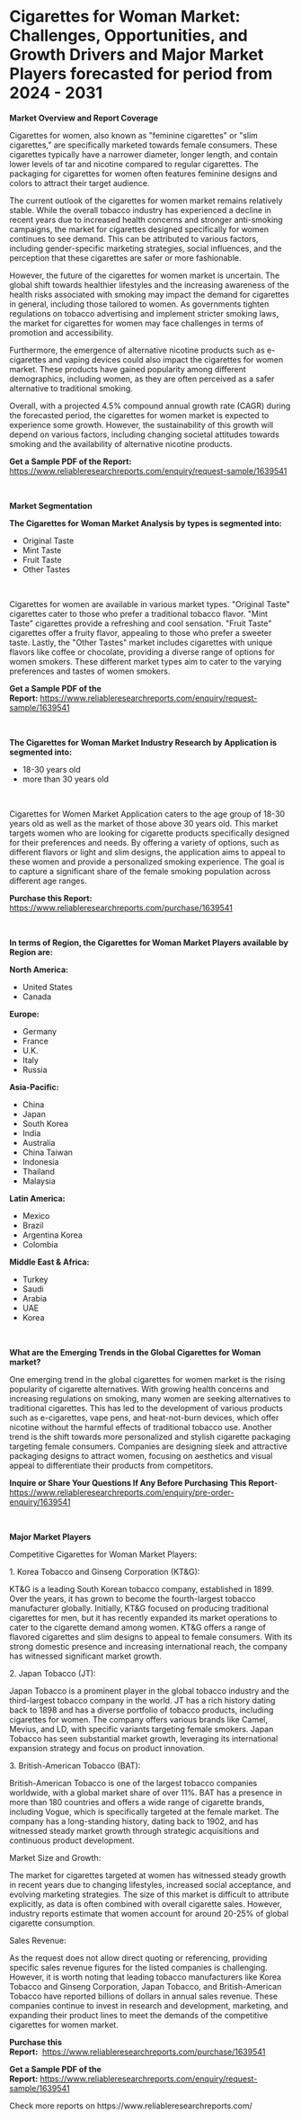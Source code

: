 <p><h1>Cigarettes for Woman Market: Challenges, Opportunities, and Growth Drivers and Major Market Players forecasted for period from 2024 - 2031</h1></p><p><strong>Market Overview and Report Coverage</strong></p>
<p><p>Cigarettes for women, also known as "feminine cigarettes" or "slim cigarettes," are specifically marketed towards female consumers. These cigarettes typically have a narrower diameter, longer length, and contain lower levels of tar and nicotine compared to regular cigarettes. The packaging for cigarettes for women often features feminine designs and colors to attract their target audience.</p><p>The current outlook of the cigarettes for women market remains relatively stable. While the overall tobacco industry has experienced a decline in recent years due to increased health concerns and stronger anti-smoking campaigns, the market for cigarettes designed specifically for women continues to see demand. This can be attributed to various factors, including gender-specific marketing strategies, social influences, and the perception that these cigarettes are safer or more fashionable.</p><p>However, the future of the cigarettes for women market is uncertain. The global shift towards healthier lifestyles and the increasing awareness of the health risks associated with smoking may impact the demand for cigarettes in general, including those tailored to women. As governments tighten regulations on tobacco advertising and implement stricter smoking laws, the market for cigarettes for women may face challenges in terms of promotion and accessibility.</p><p>Furthermore, the emergence of alternative nicotine products such as e-cigarettes and vaping devices could also impact the cigarettes for women market. These products have gained popularity among different demographics, including women, as they are often perceived as a safer alternative to traditional smoking.</p><p>Overall, with a projected 4.5% compound annual growth rate (CAGR) during the forecasted period, the cigarettes for women market is expected to experience some growth. However, the sustainability of this growth will depend on various factors, including changing societal attitudes towards smoking and the availability of alternative nicotine products.</p></p>
<p><strong>Get a Sample PDF of the Report:</strong> <a href="https://www.reliableresearchreports.com/enquiry/request-sample/1639541">https://www.reliableresearchreports.com/enquiry/request-sample/1639541</a></p>
<p>&nbsp;</p>
<p><strong>Market Segmentation</strong></p>
<p><strong>The Cigarettes for Woman Market Analysis by types is segmented into:</strong></p>
<p><ul><li>Original Taste</li><li>Mint Taste</li><li>Fruit Taste</li><li>Other Tastes</li></ul></p>
<p>&nbsp;</p>
<p><p>Cigarettes for women are available in various market types. "Original Taste" cigarettes cater to those who prefer a traditional tobacco flavor. "Mint Taste" cigarettes provide a refreshing and cool sensation. "Fruit Taste" cigarettes offer a fruity flavor, appealing to those who prefer a sweeter taste. Lastly, the "Other Tastes" market includes cigarettes with unique flavors like coffee or chocolate, providing a diverse range of options for women smokers. These different market types aim to cater to the varying preferences and tastes of women smokers.</p></p>
<p><strong>Get a Sample PDF of the Report:</strong>&nbsp;<a href="https://www.reliableresearchreports.com/enquiry/request-sample/1639541">https://www.reliableresearchreports.com/enquiry/request-sample/1639541</a></p>
<p>&nbsp;</p>
<p><strong>The Cigarettes for Woman Market Industry Research by Application is segmented into:</strong></p>
<p><ul><li>18-30 years old</li><li>more than 30 years old</li></ul></p>
<p>&nbsp;</p>
<p><p>Cigarettes for Women Market Application caters to the age group of 18-30 years old as well as the market of those above 30 years old. This market targets women who are looking for cigarette products specifically designed for their preferences and needs. By offering a variety of options, such as different flavors or light and slim designs, the application aims to appeal to these women and provide a personalized smoking experience. The goal is to capture a significant share of the female smoking population across different age ranges.</p></p>
<p><strong>Purchase this Report:</strong>&nbsp; <a href="https://www.reliableresearchreports.com/purchase/1639541">https://www.reliableresearchreports.com/purchase/1639541</a></p>
<p>&nbsp;</p>
<p><strong>In terms of Region, the Cigarettes for Woman Market Players available by Region are:</strong></p>
<p>
    <p> <strong> North America: </strong>
        <ul>
            <li>United States</li>
            <li>Canada</li>
        </ul>
        </p> 
    <p> <strong> Europe: </strong>
        <ul>
            <li>Germany</li>
            <li>France</li>
            <li>U.K.</li>
            <li>Italy</li>
            <li>Russia</li>
        </ul>
        </p> 
    <p> <strong> Asia-Pacific: </strong>
        <ul>
            <li>China</li>
            <li>Japan</li>
            <li>South Korea</li>
            <li>India</li>
            <li>Australia</li>
            <li>China Taiwan</li>
            <li>Indonesia</li>
            <li>Thailand</li>
            <li>Malaysia</li>
        </ul>
        </p> 
    <p> <strong> Latin America: </strong>
        <ul>
            <li>Mexico</li>
            <li>Brazil</li>
            <li>Argentina Korea</li>
            <li>Colombia</li>
        </ul>
        </p> 
    <p> <strong> Middle East & Africa: </strong>
        <ul>
            <li>Turkey</li>
            <li>Saudi</li>
            <li>Arabia</li>
            <li>UAE</li>
            <li>Korea</li>
        </ul>
    </p>
    </p>
<p>&nbsp;</p>
<p><strong>What are the Emerging Trends in the Global Cigarettes for Woman market?</strong></p>
<p><p>One emerging trend in the global cigarettes for women market is the rising popularity of cigarette alternatives. With growing health concerns and increasing regulations on smoking, many women are seeking alternatives to traditional cigarettes. This has led to the development of various products such as e-cigarettes, vape pens, and heat-not-burn devices, which offer nicotine without the harmful effects of traditional tobacco use. Another trend is the shift towards more personalized and stylish cigarette packaging targeting female consumers. Companies are designing sleek and attractive packaging designs to attract women, focusing on aesthetics and visual appeal to differentiate their products from competitors.</p></p>
<p><strong>Inquire or Share Your Questions If Any Before Purchasing This Report</strong>- <a href="https://www.reliableresearchreports.com/enquiry/pre-order-enquiry/1639541">https://www.reliableresearchreports.com/enquiry/pre-order-enquiry/1639541</a></p>
<p>&nbsp;</p>
<p><strong>Major Market Players</strong></p>
<p><p>Competitive Cigarettes for Woman Market Players:</p><p>1. Korea Tobacco and Ginseng Corporation (KT&G):</p><p>KT&G is a leading South Korean tobacco company, established in 1899. Over the years, it has grown to become the fourth-largest tobacco manufacturer globally. Initially, KT&G focused on producing traditional cigarettes for men, but it has recently expanded its market operations to cater to the cigarette demand among women. KT&G offers a range of flavored cigarettes and slim designs to appeal to female consumers. With its strong domestic presence and increasing international reach, the company has witnessed significant market growth.</p><p>2. Japan Tobacco (JT):</p><p>Japan Tobacco is a prominent player in the global tobacco industry and the third-largest tobacco company in the world. JT has a rich history dating back to 1898 and has a diverse portfolio of tobacco products, including cigarettes for women. The company offers various brands like Camel, Mevius, and LD, with specific variants targeting female smokers. Japan Tobacco has seen substantial market growth, leveraging its international expansion strategy and focus on product innovation.</p><p>3. British-American Tobacco (BAT):</p><p>British-American Tobacco is one of the largest tobacco companies worldwide, with a global market share of over 11%. BAT has a presence in more than 180 countries and offers a wide range of cigarette brands, including Vogue, which is specifically targeted at the female market. The company has a long-standing history, dating back to 1902, and has witnessed steady market growth through strategic acquisitions and continuous product development.</p><p>Market Size and Growth:</p><p>The market for cigarettes targeted at women has witnessed steady growth in recent years due to changing lifestyles, increased social acceptance, and evolving marketing strategies. The size of this market is difficult to attribute explicitly, as data is often combined with overall cigarette sales. However, industry reports estimate that women account for around 20-25% of global cigarette consumption.</p><p>Sales Revenue:</p><p>As the request does not allow direct quoting or referencing, providing specific sales revenue figures for the listed companies is challenging. However, it is worth noting that leading tobacco manufacturers like Korea Tobacco and Ginseng Corporation, Japan Tobacco, and British-American Tobacco have reported billions of dollars in annual sales revenue. These companies continue to invest in research and development, marketing, and expanding their product lines to meet the demands of the competitive cigarettes for women market.</p></p>
<p><strong>Purchase this Report:</strong>&nbsp;&nbsp;<a href="https://www.reliableresearchreports.com/purchase/1639541">https://www.reliableresearchreports.com/purchase/1639541</a></p>
<p></p>
<p><strong>Get a Sample PDF of the Report:</strong>&nbsp;<a href="https://www.reliableresearchreports.com/enquiry/request-sample/1639541">https://www.reliableresearchreports.com/enquiry/request-sample/1639541</a></p>
<p>Check more reports on https://www.reliableresearchreports.com/</p>